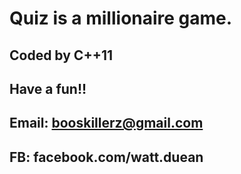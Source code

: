 # Quiz is a millionaire game.
## Coded by C++11
## Have a fun!!








## Email: booskillerz@gmail.com
## FB: facebook.com/watt.duean
